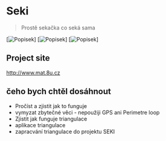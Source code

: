 # Seki
> Prostě sekačka co seká sama

[![Popisek](https://github.com/731mat/Seki-ardumower/documnetation/photo/20160316_193008.jpg=100x20)]
[![Popisek](https://github.com/731mat/Seki-ardumower/documnetation/photo/20160318_164359.jpg=100x20)]
[![Popisek](https://github.com/731mat/Seki-ardumower/documnetation/photo/20160830_115834.jpg=100x20)]


## Project site
http://www.mat.8u.cz


## čeho bych chtěl dosáhnout
* Pročíst a zjistit jak to funguje
* vymyzat zbytečné věci - nepoužiji GPS ani Perimetre loop
* Zjistit jak funguje triangulace
* aplikace triangulace
* zapracvání triangulace do projektu SEKI
